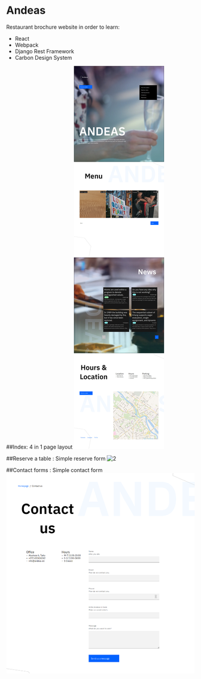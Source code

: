 # Andeas
Restaurant brochure website in order to learn:
* React
* Webpack
* Django Rest Framework
* Carbon Design System

##Index:
4 in 1 page layout
![1](https://github.com/zcribe/andeas/blob/master/docs/images/andeas.jpg)

##Reserve a table :
Simple reserve form
![2](https://github.com/zcribe/andeas/docs/blob/master/images/andeas-reserve.png)

##Contact forms :
Simple contact form
![3](https://github.com/zcribe/andeas/blob/master/docs/images/andeas-contact.png)